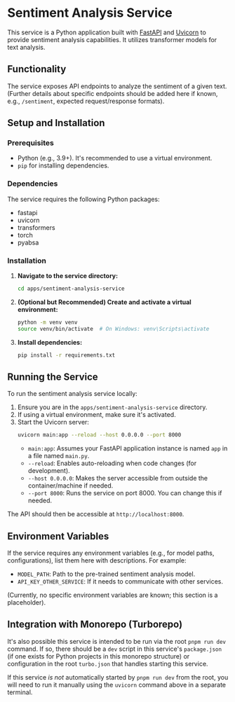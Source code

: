 # Sentiment Analysis Service

This service is a Python application built with [FastAPI](https://fastapi.tiangolo.com/) and [Uvicorn](https://www.uvicorn.org/) to provide sentiment analysis capabilities. It utilizes transformer models for text analysis.

## Functionality

The service exposes API endpoints to analyze the sentiment of a given text. (Further details about specific endpoints should be added here if known, e.g., `/sentiment`, expected request/response formats).

## Setup and Installation

### Prerequisites

*   Python (e.g., 3.9+). It's recommended to use a virtual environment.
*   `pip` for installing dependencies.

### Dependencies

The service requires the following Python packages:

*   fastapi
*   uvicorn
*   transformers
*   torch
*   pyabsa

### Installation

1.  **Navigate to the service directory:**
    ```bash
    cd apps/sentiment-analysis-service
    ```

2.  **(Optional but Recommended) Create and activate a virtual environment:**
    ```bash
    python -m venv venv
    source venv/bin/activate  # On Windows: venv\Scripts\activate
    ```

3.  **Install dependencies:**
    ```bash
    pip install -r requirements.txt
    ```

## Running the Service

To run the sentiment analysis service locally:

1.  Ensure you are in the `apps/sentiment-analysis-service` directory.
2.  If using a virtual environment, make sure it's activated.
3.  Start the Uvicorn server:
    ```bash
    uvicorn main:app --reload --host 0.0.0.0 --port 8000
    ```
    *   `main:app`: Assumes your FastAPI application instance is named `app` in a file named `main.py`.
    *   `--reload`: Enables auto-reloading when code changes (for development).
    *   `--host 0.0.0.0`: Makes the server accessible from outside the container/machine if needed.
    *   `--port 8000`: Runs the service on port 8000. You can change this if needed.

The API should then be accessible at `http://localhost:8000`.

## Environment Variables

If the service requires any environment variables (e.g., for model paths, configurations), list them here with descriptions. For example:
*   `MODEL_PATH`: Path to the pre-trained sentiment analysis model.
*   `API_KEY_OTHER_SERVICE`: If it needs to communicate with other services.

(Currently, no specific environment variables are known; this section is a placeholder).

## Integration with Monorepo (Turborepo)

It's also possible this service is intended to be run via the root `pnpm run dev` command. If so, there should be a `dev` script in this service's `package.json` (if one exists for Python projects in this monorepo structure) or configuration in the root `turbo.json` that handles starting this service.

If this service *is not* automatically started by `pnpm run dev` from the root, you will need to run it manually using the `uvicorn` command above in a separate terminal.

